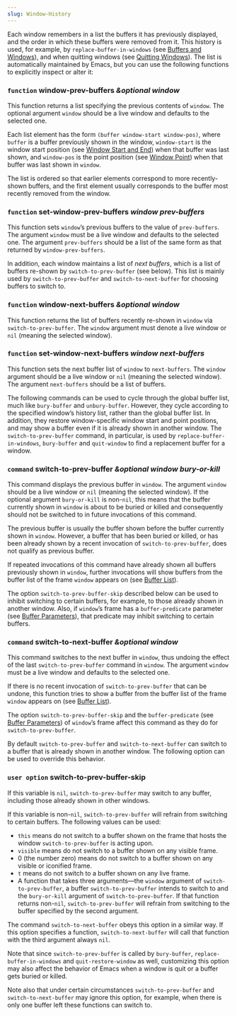 ```yaml
---
slug: Window-History
---
```


Each window remembers in a list the buffers it has previously displayed, and the order in which these buffers were removed from it. This history is used, for example, by `replace-buffer-in-windows` (see [Buffers and Windows](/docs/elisp/Buffers-and-Windows)), and when quitting windows (see [Quitting Windows](/docs/elisp/Quitting-Windows)). The list is automatically maintained by Emacs, but you can use the following functions to explicitly inspect or alter it:

### <span className="tag function">`function`</span> **window-prev-buffers** *\&optional window*

This function returns a list specifying the previous contents of `window`. The optional argument `window` should be a live window and defaults to the selected one.

Each list element has the form `(buffer window-start window-pos)`, where `buffer` is a buffer previously shown in the window, `window-start` is the window start position (see [Window Start and End](/docs/elisp/Window-Start-and-End)) when that buffer was last shown, and `window-pos` is the point position (see [Window Point](/docs/elisp/Window-Point)) when that buffer was last shown in `window`.

The list is ordered so that earlier elements correspond to more recently-shown buffers, and the first element usually corresponds to the buffer most recently removed from the window.

### <span className="tag function">`function`</span> **set-window-prev-buffers** *window prev-buffers*

This function sets `window`’s previous buffers to the value of `prev-buffers`. The argument `window` must be a live window and defaults to the selected one. The argument `prev-buffers` should be a list of the same form as that returned by `window-prev-buffers`.

In addition, each window maintains a list of *next buffers*, which is a list of buffers re-shown by `switch-to-prev-buffer` (see below). This list is mainly used by `switch-to-prev-buffer` and `switch-to-next-buffer` for choosing buffers to switch to.

### <span className="tag function">`function`</span> **window-next-buffers** *\&optional window*

This function returns the list of buffers recently re-shown in `window` via `switch-to-prev-buffer`. The `window` argument must denote a live window or `nil` (meaning the selected window).

### <span className="tag function">`function`</span> **set-window-next-buffers** *window next-buffers*

This function sets the next buffer list of `window` to `next-buffers`. The `window` argument should be a live window or `nil` (meaning the selected window). The argument `next-buffers` should be a list of buffers.

The following commands can be used to cycle through the global buffer list, much like `bury-buffer` and `unbury-buffer`. However, they cycle according to the specified window’s history list, rather than the global buffer list. In addition, they restore window-specific window start and point positions, and may show a buffer even if it is already shown in another window. The `switch-to-prev-buffer` command, in particular, is used by `replace-buffer-in-windows`, `bury-buffer` and `quit-window` to find a replacement buffer for a window.

### <span className="tag command">`command`</span> **switch-to-prev-buffer** *\&optional window bury-or-kill*

This command displays the previous buffer in `window`. The argument `window` should be a live window or `nil` (meaning the selected window). If the optional argument `bury-or-kill` is non-`nil`, this means that the buffer currently shown in `window` is about to be buried or killed and consequently should not be switched to in future invocations of this command.

The previous buffer is usually the buffer shown before the buffer currently shown in `window`. However, a buffer that has been buried or killed, or has been already shown by a recent invocation of `switch-to-prev-buffer`, does not qualify as previous buffer.

If repeated invocations of this command have already shown all buffers previously shown in `window`, further invocations will show buffers from the buffer list of the frame `window` appears on (see [Buffer List](/docs/elisp/Buffer-List)).

The option `switch-to-prev-buffer-skip` described below can be used to inhibit switching to certain buffers, for example, to those already shown in another window. Also, if `window`’s frame has a `buffer-predicate` parameter (see [Buffer Parameters](/docs/elisp/Buffer-Parameters)), that predicate may inhibit switching to certain buffers.

### <span className="tag command">`command`</span> **switch-to-next-buffer** *\&optional window*

This command switches to the next buffer in `window`, thus undoing the effect of the last `switch-to-prev-buffer` command in `window`. The argument `window` must be a live window and defaults to the selected one.

If there is no recent invocation of `switch-to-prev-buffer` that can be undone, this function tries to show a buffer from the buffer list of the frame `window` appears on (see [Buffer List](/docs/elisp/Buffer-List)).

The option `switch-to-prev-buffer-skip` and the `buffer-predicate` (see [Buffer Parameters](/docs/elisp/Buffer-Parameters)) of `window`’s frame affect this command as they do for `switch-to-prev-buffer`.

By default `switch-to-prev-buffer` and `switch-to-next-buffer` can switch to a buffer that is already shown in another window. The following option can be used to override this behavior.

### <span className="tag useroption">`user option`</span> **switch-to-prev-buffer-skip**

If this variable is `nil`, `switch-to-prev-buffer` may switch to any buffer, including those already shown in other windows.

If this variable is non-`nil`, `switch-to-prev-buffer` will refrain from switching to certain buffers. The following values can be used:

*   `this` means do not switch to a buffer shown on the frame that hosts the window `switch-to-prev-buffer` is acting upon.
*   `visible` means do not switch to a buffer shown on any visible frame.
*   0 (the number zero) means do not switch to a buffer shown on any visible or iconified frame.
*   `t` means do not switch to a buffer shown on any live frame.
*   A function that takes three arguments—the `window` argument of `switch-to-prev-buffer`, a buffer `switch-to-prev-buffer` intends to switch to and the `bury-or-kill` argument of `switch-to-prev-buffer`. If that function returns non-`nil`, `switch-to-prev-buffer` will refrain from switching to the buffer specified by the second argument.

The command `switch-to-next-buffer` obeys this option in a similar way. If this option specifies a function, `switch-to-next-buffer` will call that function with the third argument always `nil`.

Note that since `switch-to-prev-buffer` is called by `bury-buffer`, `replace-buffer-in-windows` and `quit-restore-window` as well, customizing this option may also affect the behavior of Emacs when a window is quit or a buffer gets buried or killed.

Note also that under certain circumstances `switch-to-prev-buffer` and `switch-to-next-buffer` may ignore this option, for example, when there is only one buffer left these functions can switch to.
